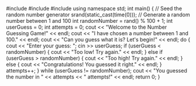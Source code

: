 #include <iostream>
#include <cstdlib>
#include <ctime>
using namespace std;
int main() {
    // Seed the random number generator
    srand(static_cast<unsigned int>(time(0)));
    // Generate a random number between 1 and 100
    int randomNumber = rand() % 100 + 1;
    int userGuess = 0;
    int attempts = 0;
    cout << "Welcome to the Number Guessing Game!" << endl;
    cout << "I have chosen a number between 1 and 100." << endl;
    cout << "Can you guess what it is? Let's begin!" << endl;
    do {
        cout << "Enter your guess: ";
        cin >> userGuess;
        if (userGuess < randomNumber) {
            cout << "Too low! Try again." << endl;
        } else if (userGuess > randomNumber) {
            cout << "Too high! Try again." << endl;
        } else {
            cout << "Congratulations! You guessed it right." << endl;
        }
        attempts++;
    } while (userGuess != randomNumber);
    cout << "You guessed the number in " << attempts << " attempts!" << endl;
    return 0;
}
